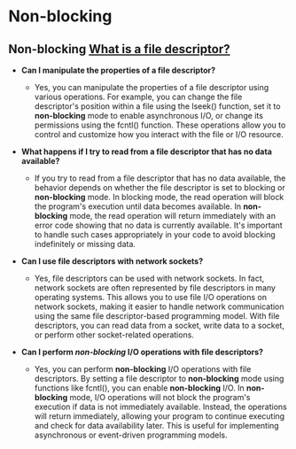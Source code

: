 # Non-blocking

## Non-blocking [What is a file descriptor?](https://www.lenovo.com/us/outletus/en/glossary/file-descriptor/?orgRef=https%253A%252F%252Fwww.google.com%252F)


- **Can I manipulate the properties of a file descriptor?**
    - Yes, you can manipulate the properties of a file descriptor using various operations. For example, you can change the file descriptor's position within a file using the lseek() function, set it to **non-blocking** mode to enable asynchronous I/O, or change its permissions using the fcntl() function. These operations allow you to control and customize how you interact with the file or I/O resource.

- **What happens if I try to read from a file descriptor that has no data available?**
    - If you try to read from a file descriptor that has no data available, the behavior depends on whether the file descriptor is set to blocking or **non-blocking** mode. In blocking mode, the read operation will block the program's execution until data becomes available. In **non-blocking** mode, the read operation will return immediately with an error code showing that no data is currently available. It's important to handle such cases appropriately in your code to avoid blocking indefinitely or missing data.

- **Can I use file descriptors with network sockets?**
    - Yes, file descriptors can be used with network sockets. In fact, network sockets are often represented by file descriptors in many operating systems. This allows you to use file I/O operations on network sockets, making it easier to handle network communication using the same file descriptor-based programming model. With file descriptors, you can read data from a socket, write data to a socket, or perform other socket-related operations.

- **Can I perform *non-blocking* I/O operations with file descriptors?**
    - Yes, you can perform **non-blocking** I/O operations with file descriptors. By setting a file descriptor to **non-blocking** mode using functions like fcntl(), you can enable **non-blocking** I/O. In **non-blocking** mode, I/O operations will not block the program's execution if data is not immediately available. Instead, the operations will return immediately, allowing your program to continue executing and check for data availability later. This is useful for implementing asynchronous or event-driven programming models.


